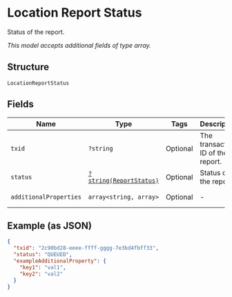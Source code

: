 
# Location Report Status

Status of the report.

*This model accepts additional fields of type array.*

## Structure

`LocationReportStatus`

## Fields

| Name | Type | Tags | Description | Getter | Setter |
|  --- | --- | --- | --- | --- | --- |
| `txid` | `?string` | Optional | The transaction ID of the report. | getTxid(): ?string | setTxid(?string txid): void |
| `status` | [`?string(ReportStatus)`](../../doc/models/report-status.md) | Optional | Status of the report. | getStatus(): ?string | setStatus(?string status): void |
| `additionalProperties` | `array<string, array>` | Optional | - | findAdditionalProperty(string key): array | additionalProperty(string key, array value): void |

## Example (as JSON)

```json
{
  "txid": "2c90bd28-eeee-ffff-gggg-7e3bd4fbff33",
  "status": "QUEUED",
  "exampleAdditionalProperty": {
    "key1": "val1",
    "key2": "val2"
  }
}
```


